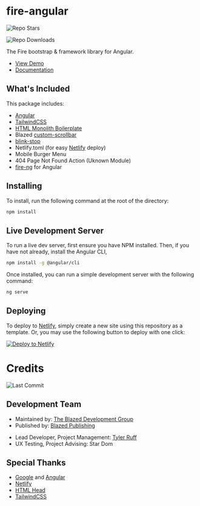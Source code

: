 # fire-angular
![Repo Stars](https://img.shields.io/github/stars/blazed-space/fire-angular?style=for-the-badge "Repo Stars")

![Repo Downloads](https://img.shields.io/github/downloads/blazed-space/fire-angular/total?style=for-the-badge "Repo Downloads")

The Fire bootstrap &amp; framework library for Angular.

- [View Demo](https://fire-angular.netlify.app/)
- [Documentation](https://github.com/blazed-space/fire-angular/wiki)

## What's Included
This package includes:
- [Angular](https://angular.io/)
- [TailwindCSS](https://tailwindcss.com/)
- [HTML Monolith Boilerplate](https://github.com/tyler-ruff/tyler-ruff/blob/main/Web-Gallery/HTML-Snippets/index.html)
- Blazed [custom-scrollbar](https://github.com/tyler-ruff/tyler-ruff/blob/main/Web-Gallery/CSS-Snippets/custom-scrollbar.css)
- [blink-stop](https://github.com/tyler-ruff/tyler-ruff/blob/main/Web-Gallery/CSS-Snippets/blink-stop.css)
- Netlify.toml (for easy [Netlify](https://netlify.com/) deploy)
- Mobile Burger Menu
- 404 Page Not Found Action (Uknown Module)
- [fire-ng](https://github.com/blazed-space/fire-ng/) for Angular

## Installing
To install, run the following command at the root of the directory:
```sh
npm install
```

## Live Development Server
To run a live dev server, first ensure you have NPM installed. Then, if you have not already, install the Angular CLI,

```sh
npm install -g @angular/cli
```

Once installed, you can run a simple development server with the following command:

```sh
ng serve
```

## Deploying
To deploy to [Netlify](https://netlify.com/), simply create a new site using this repository as a template.
Or, you may use the following button to deploy with one click:

[![Deploy to Netlify](https://www.netlify.com/img/deploy/button.svg "Deploy to Netlify")](https://app.netlify.com/start/deploy?repository=https://github.com/blazed-space/fire-angular)

# Credits
![Last Commit](https://img.shields.io/github/last-commit/blazed-space/fire-angular?style=for-the-badge "Last Commit")
## Development Team
* Maintained by: [The Blazed Development Group](https://www.facebook.com/groups/blzdev)
* Published by: [Blazed Publishing](https://blazed.xyz/)
- Lead Developer, Project Management: [Tyler Ruff](https://github.com/tyler-ruff)
- UX Testing, Project Advising: Star Dom
## Special Thanks
- [Google](https://google.com/) and [Angular](https://angular.io/)
- [Netlify](https://netlify.com/)
- [HTML Head](https://htmlhead.dev/)
- [TailwindCSS](https://tailwindcss.com/)